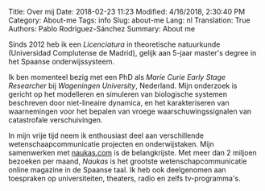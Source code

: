 Title: Over mij
Date: 2018-02-23 11:23
Modified: 4/16/2018, 2:30:40 PM
Category: About-me
Tags: info
Slug: about-me
Lang: nl
Translation: True
Authors: Pablo Rodríguez-Sánchez
Summary: About me

Sinds 2012 heb ik een _Licenciatura_ in theoretische natuurkunde  (Universidad Complutense de Madrid), gelijk aan 5-jaar master's degree in het Spaanse onderwijssysteem.


Ik ben momenteel bezig met een PhD als _Marie Curie Early Stage Researcher_ bij _Wageningen University_, Nederland. Mijn onderzoek is gericht op het modelleren en simuleren van biologische systemen beschreven door niet-lineaire dynamica, en het karakteriseren van waarnemingen voor het bepalen van vroege waarschuwingssignalen van catastrofale verschuivingen.

In mijn vrije tijd neem ik enthousiast deel aan verschillende wetenschaapcommunicatie projecten en onderwijstaken. Mijn samenwerken met [naukas.com](http://fuga.naukas.com) is de belangkrijste. Met meer dan 2 miljoen bezoeken per maand, _Naukas_ is het grootste wetenschapcommunicatie online magazine in de Spaanse taal. Ik heb ook deelgenomen aan toespraken op universiteiten, theaters, radio en zelfs tv-programma's.
